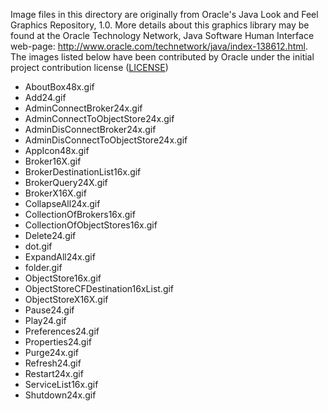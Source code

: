 Image files in this directory are originally from Oracle's Java Look and Feel Graphics Repository, 1.0.  More details about this graphics library may be found at the Oracle Technology Network, Java Software Human Interface web-page: http://www.oracle.com/technetwork/java/index-138612.html. The images listed below have been contributed by Oracle under the initial project contribution license ([LICENSE](../../../../../../LICENSE.md))

- AboutBox48x.gif
- Add24.gif
- AdminConnectBroker24x.gif
- AdminConnectToObjectStore24x.gif
- AdminDisConnectBroker24x.gif
- AdminDisConnectToObjectStore24x.gif
- AppIcon48x.gif
- Broker16X.gif
- BrokerDestinationList16x.gif
- BrokerQuery24X.gif
- BrokerX16X.gif
- CollapseAll24x.gif
- CollectionOfBrokers16x.gif
- CollectionOfObjectStores16x.gif
- Delete24.gif
- dot.gif
- ExpandAll24x.gif
- folder.gif
- ObjectStore16x.gif
- ObjectStoreCFDestination16xList.gif
- ObjectStoreX16X.gif
- Pause24.gif
- Play24.gif
- Preferences24.gif
- Properties24.gif
- Purge24x.gif
- Refresh24.gif
- Restart24x.gif
- ServiceList16x.gif
- Shutdown24x.gif
